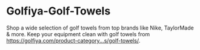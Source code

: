 # Golfiya-Golf-Towels
Shop a wide selection of golf towels from top brands like Nike, TaylorMade &amp; more. Keep your equipment clean with golf towels from https://golfiya.com/product-category...s/golf-towels/.
